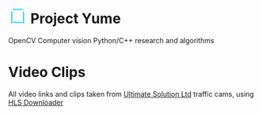# ![YumeLgo](extra\YUME_thumb.png) Project Yume
OpenCV Computer vision Python/C++ research and algorithms


# Video Clips
All video links and clips taken from [Ultimate Solution Ltd](https://www.traffictt.com/camera/) traffic cams, using [HLS Downloader](https://github.com/puemos/hls-downloader)